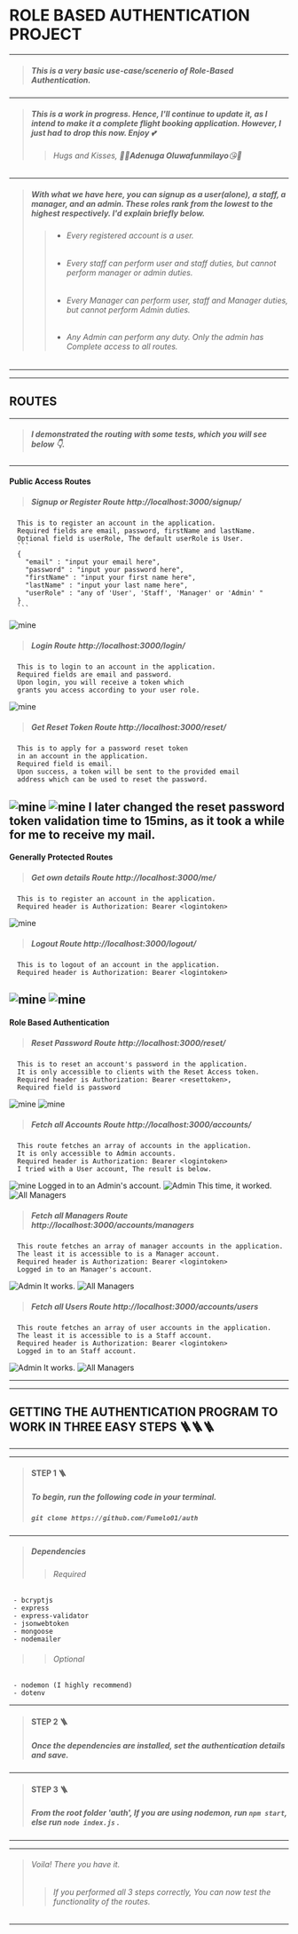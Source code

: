 # **ROLE BASED AUTHENTICATION PROJECT**




---
 
> ##### This is a very basic use-case/scenerio of Role-Based Authentication.
 
---
> ##### This is a work in progress. Hence, I'll continue to update it, as I intend to make it a complete flight booking application. However, I just had to drop this now. Enjoy 💕
>>  ###### *Hugs* and *Kisses*, 💜🤗***Adenuga Oluwafunmilayo***😘💜
---
> ##### With what we have here, you can signup as a user(alone), a staff, a manager, and an admin. These roles rank from the lowest to the highest respectively. I'd explain briefly below.
>> - ###### Every registered account is a user.
>> - ###### Every staff can perform user and staff duties, but cannot perform manager or admin duties.
>> - ###### Every Manager can perform user, staff and Manager duties, but cannot perform Admin duties.
>> - ###### Any Admin can perform any duty. Only the admin has Complete access to all routes.

---
---
## **ROUTES** 
---

> ##### I demonstrated the routing with some tests, which you will see below 👇.
---
#### Public Access Routes
> ##### Signup or Register Route http://localhost:3000/signup/
      This is to register an account in the application. 
      Required fields are email, password, firstName and lastName. 
      Optional field is userRole, The default userRole is User.
      ```
      {
        "email" : "input your email here",
        "password" : "input your password here",
        "firstName" : "input your first name here",
        "lastName" : "input your last name here",
        "userRole" : "any of 'User', 'Staff', 'Manager' or 'Admin' "
      }
      ```
![mine](models/images/signup.jpg) 
> ##### Login Route http://localhost:3000/login/
      This is to login to an account in the application. 
      Required fields are email and password. 
      Upon login, you will receive a token which 
      grants you access according to your user role.
![mine](models/images/login.jpg) 
> ##### Get Reset Token Route http://localhost:3000/reset/
      This is to apply for a password reset token 
      in an account in the application. 
      Required field is email. 
      Upon success, a token will be sent to the provided email 
      address which can be used to reset the password.
![mine](models/images/rat.jpg) 
![mine](models/images/mail.jpg) 
      I later changed the reset password token validation time to 15mins, 
      as it took a while for me to receive my mail.
---
#### Generally Protected Routes
> ##### Get own details Route http://localhost:3000/me/
      This is to register an account in the application. 
      Required header is Authorization: Bearer <logintoken>
![mine](models/images/gpr.jpg) 
> ##### Logout Route http://localhost:3000/logout/
      This is to logout of an account in the application. 
      Required header is Authorization: Bearer <logintoken>
![mine](models/images/logout.jpg)
![mine](models/images/confirmLogout.jpg)
---
#### Role Based Authentication
> ##### Reset Password Route http://localhost:3000/reset/
      This is to reset an account's password in the application. 
      It is only accessible to clients with the Reset Access token.
      Required header is Authorization: Bearer <resettoken>, 
      Required field is password
![mine](models/images/resetPassword.jpg) 
![mine](models/images/confirmPassword.jpg) 
> ##### Fetch all Accounts Route http://localhost:3000/accounts/
      This route fetches an array of accounts in the application. 
      It is only accessible to Admin accounts. 
      Required header is Authorization: Bearer <logintoken>
      I tried with a User account, The result is below.
![mine](models/images/rba.jpg) 
      Logged in to an Admin's account.
![Admin](models/images/admin.jpg)
      This time, it worked.
![All Managers](models/images/allAccounts.jpg)
> ##### Fetch all Managers Route http://localhost:3000/accounts/managers
      This route fetches an array of manager accounts in the application. 
      The least it is accessible to is a Manager account. 
      Required header is Authorization: Bearer <logintoken>
      Logged in to an Manager's account.
![Admin](models/images/manager.jpg)
      It works.
![All Managers](models/images/allManagers.jpg)
> ##### Fetch all Users Route http://localhost:3000/accounts/users
      This route fetches an array of user accounts in the application.
      The least it is accessible to is a Staff account.
      Required header is Authorization: Bearer <logintoken>
      Logged in to an Staff account.
![Admin](models/images/staff.jpg)
      It works.
![All Managers](models/images/allUsers.jpg)

---
---
## **GETTING THE AUTHENTICATION PROGRAM TO WORK IN THREE EASY STEPS** 🪜🪜🪜
---
---
> #### STEP 1 🪜
> ##### To begin, run the following code in your terminal.
> ##### ``git clone https://github.com/Fumelo01/auth``
 
---

 > ##### Dependencies
  >> ###### *Required*
     - bcryptjs
     - express
     - express-validator
     - jsonwebtoken
     - mongoose
     - nodemailer
  >> ###### *Optional*
     - nodemon (I highly recommend)
     - dotenv
---
> #### STEP 2 🪜
> ##### Once the dependencies are installed, set the authentication details and save. 
 
---
> #### STEP 3 🪜
> ##### From the root folder 'auth', If you are using nodemon, run ```npm start```, else run ```node index.js``` . 
     
---
---
> ###### Voila! There you have it.
>> ###### If you performed all 3 steps correctly, You can now test the functionality of the routes.
     
---
  



